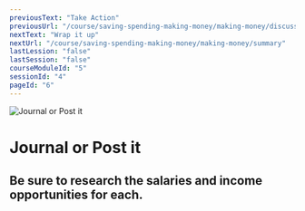 ```yaml
---
previousText: "Take Action"
previousUrl: "/course/saving-spending-making-money/making-money/discussion"
nextText: "Wrap it up"
nextUrl: "/course/saving-spending-making-money/making-money/summary"
lastLession: "false"
lastSession: "false"
courseModuleId: "5"
sessionId: "4"
pageId: "6"
---
```



![Journal or Post it](/assets/img/journal-it.png)
# Journal or Post it

## Be sure to research the salaries and income opportunities for each.
<!-- <sparkle-quiz question-id="241"></sparkle-quiz>
<sparkle-quiz question-id="242"></sparkle-quiz>
<sparkle-quiz question-id="243"></sparkle-quiz> -->
<sparkle-feed-post assignment-name="Describe the benefits of being an entrepreneur as well as the less attractive aspects of it" ></sparkle-feed-post>
<sparkle-feed-post assignment-name="Discuss what career opportunities, in addition to entrepreneurial possibilities, appeal to you." ></sparkle-feed-post>
<sparkle-feed-post assignment-name="Describe the benefits of being an employee as well as the less attractive aspects of it." ></sparkle-feed-post>
